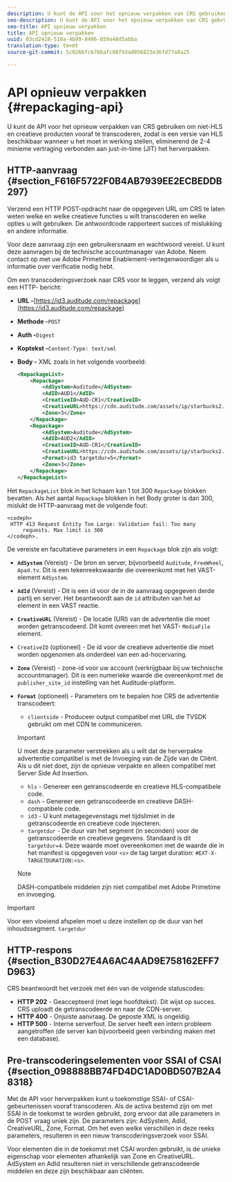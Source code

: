 ```yaml
---
description: U kunt de API voor het opnieuw verpakken van CRS gebruiken om niet-HLS en creatieve producten vooraf te transcoderen, zodat is een versie van HLS beschikbaar wanneer u het moet in werking stellen, eliminerend de 2-4 minieme vertraging verbonden aan just-in-time (JIT) het herverpakken.
seo-description: U kunt de API voor het opnieuw verpakken van CRS gebruiken om niet-HLS en creatieve producten vooraf te transcoderen, zodat is een versie van HLS beschikbaar wanneer u het moet in werking stellen, eliminerend de 2-4 minieme vertraging verbonden aan just-in-time (JIT) het herverpakken.
seo-title: API opnieuw verpakken
title: API opnieuw verpakken
uuid: 03cd2428-510a-4b99-8496-059a48d5abba
translation-type: tm+mt
source-git-commit: 5c026bfc678bafc08f93ad056823e36fd77a8a25

---
```



# API opnieuw verpakken {#repackaging-api}

U kunt de API voor het opnieuw verpakken van CRS gebruiken om niet-HLS en creatieve producten vooraf te transcoderen, zodat is een versie van HLS beschikbaar wanneer u het moet in werking stellen, eliminerend de 2-4 minieme vertraging verbonden aan just-in-time (JIT) het herverpakken.

## HTTP-aanvraag {#section_F616F5722F0B4AB7939EE2ECBEDDB297}

Verzend een HTTP POST-opdracht naar de opgegeven URL om CRS te laten weten welke en welke creatieve functies u wilt transcoderen en welke opties u wilt gebruiken. De antwoordcode rapporteert succes of mislukking en andere informatie.

Voor deze aanvraag zijn een gebruikersnaam en wachtwoord vereist. U kunt deze aanvragen bij de technische accountmanager van Adobe. Neem contact op met uw Adobe Primetime Enablement-vertegenwoordiger als u informatie over verificatie nodig hebt.

Om een transcoderingsverzoek naar CRS voor te leggen, verzend als volgt een HTTP- bericht:

* **URL -**[https://id3.auditude.com/repackage](https://id3.auditude.com/repackage)

* **Methode -**`POST`

* **Auth -**`Digest`

* **Koptekst -**`Content-Type: text/xml`

* **Body -** XML zoals in het volgende voorbeeld:

   ```xml
   <RepackageList>
       <Repackage>
           <AdSystem>Auditude</AdSystem>
           <AdID>AUD1</AdID>
           <CreativeID>AUD-CR1</CreativeID>
           <CreativeURL>https://cdn.auditude.com/assets/ip/starbucks2.mp4</CreativeURL>
           <Zone>3</Zone>
       </Repackage>
       <Repackage>
           <AdSystem>Auditude</AdSystem>
           <AdID>AUD2</AdID>
           <CreativeID>AUD-CR1</CreativeID>
           <CreativeURL>https://cdn.auditude.com/assets/ip/starbucks2.mp4</CreativeURL>
           <Format>id3 targetdur=5</Format>
           <Zone>3</Zone>
       </Repackage>
   </RepackageList>
   ```

Het `RepackageList` blok in het lichaam kan 1 tot 300 `Repackage` blokken bevatten. Als het aantal `Repackage` blokken in het Body groter is dan 300, mislukt de HTTP-aanvraag met de volgende fout:

```
<codeph>
 HTTP 413 Request Entity Too Large: Validation fail: Too many
     requests. Max limit is 300
</codeph>.
```


De vereiste en facultatieve parameters in een `Repackage` blok zijn als volgt:

* **`AdSystem`** (Vereist) - De bron en server, bijvoorbeeld `Auditude`, `FreeWheel`, `Apad.tv`. Dit is een tekenreekswaarde die overeenkomt met het VAST-element `AdSystem`.

* **`AdId`** (Vereist) - Dit is een id voor de in de aanvraag opgegeven derde partij en server. Het beantwoordt aan de `id` attributen van het `Ad` element in een VAST reactie.

* **`CreativeURL`** (Vereist) - De locatie (URI) van de advertentie die moet worden getranscodeerd. Dit komt overeen met het VAST- `MediaFile` element.

* `CreativeID` (optioneel) - De id voor de creatieve advertentie die moet worden opgenomen als onderdeel van een ad-hocervaring.
* **`Zone`** (Vereist) - zone-id voor uw account (verkrijgbaar bij uw technische accountmanager). Dit is een numerieke waarde die overeenkomt met de `publisher_site_id` instelling van het Auditude-platform.

* **`Format`** (optioneel) - Parameters om te bepalen hoe CRS de advertentie transcodeert:

   * `clientside` - Produceer output compatibel met URL die TVSDK gebruikt om met CDN te communiceren.
   >[!IMPORTANT]
   >
   >U moet deze parameter verstrekken als u wilt dat de herverpakte advertentie compatibel is met de Invoeging van de Zijde van de Cliënt. Als u dit niet doet, zijn de opnieuw verpakte en alleen compatibel met Server Side Ad Insertion.

   * `hls` - Genereer een getranscodeerde en creatieve HLS-compatibele code.
   * `dash` - Genereer een getranscodeerde en creatieve DASH-compatibele code.
   * `id3` - U kunt metagegevenstags met tijdslimiet in de getranscodeerde en creatieve code injecteren.
   * `targetdur` - De duur van het segment (in seconden) voor de getranscodeerde en creatieve gegevens. Standaard is dit `targetdur=4`. Deze waarde moet overeenkomen met de waarde die in het manifest is opgegeven voor `<s>` de tag target duration: `#EXT-X-TARGETDURATION:<s>`.
   >[!NOTE]
   >
   >DASH-compatibele middelen zijn niet compatibel met Adobe Primetime en invoeging.

>[!IMPORTANT]
>
>Voor een vloeiend afspelen moet u deze instellen op de duur van het inhoudssegment. `targetdur`

## HTTP-respons {#section_B30D27E4A6AC4AAD9E758162EFF7D963}

CRS beantwoordt het verzoek met één van de volgende statuscodes:

* **HTTP 202** - Geaccepteerd (met lege hoofdtekst). Dit wijst op succes. CRS uploadt de getranscodeerde en naar de CDN-server.
* **HTTP 400** - Onjuiste aanvraag. De geposte XML is ongeldig.
* **HTTP 500** - Interne serverfout. De server heeft een intern probleem aangetroffen (de server kan bijvoorbeeld geen verbinding maken met een database).

## Pre-transcoderingselementen voor SSAI of CSAI {#section_098888BB74FD4DC1AD0BD507B2A48318}

Met de API voor herverpakken kunt u toekomstige SSAI- of CSAI-gebeurtenissen vooraf transcoderen. Als de activa bestemd zijn om met SSAI in de toekomst te worden gebruikt, zorg ervoor dat alle parameters in de POST vraag uniek zijn. De parameters zijn: AdSystem, AdId, CreativeURL, Zone, Format. Om het even welke verschillen in deze reeks parameters, resulteren in een nieuw transcoderingsverzoek voor SSAI.

Voor elementen die in de toekomst met CSAI worden gebruikt, is de unieke eigenschap voor elementen afhankelijk van Zone en CreativeURL. AdSystem en AdId resulteren niet in verschillende getranscodeerde middelen en deze zijn beschikbaar aan cliënten.
